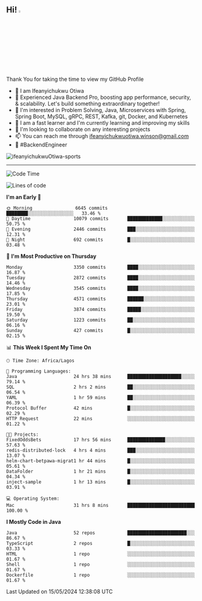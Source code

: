 <!-- BLOG-POST-LIST:START --><!-- BLOG-POST-LIST:END -->

## Hi! <img src="https://media.giphy.com/media/hvRJCLFzcasrR4ia7z/giphy.gif" width="4%"> 

Thank You for taking the time to view my GitHub Profile

- 👋 I am Ifeanyichukwu Otiwa
- 🚀 Experienced Java Backend Pro, boosting app performance, security, & scalability. Let's build something extraordinary together!
- 👀 I'm interested in Problem Solving, Java, Microservices with Spring, Spring Boot, MySQL, gRPC, REST, Kafka, git, Docker, and Kubernetes
- 🌱 I am a fast learner and I'm currently learning and improving my skills
- 💞️ I'm looking to collaborate on any interesting projects
- 📫 You can reach me through ifeanyichukwuotiwa.winson@gmail.com
- 🚀 #BackendEngineer

<p align="left" marginTop="10px"> <img src="https://komarev.com/ghpvc/?username=ifeanyichukwuOtiwa-sports&label=Profile%20views&color=0e75b6&style=for-the-badge" alt="ifeanyichukwuOtiwa-sports" /> </p>

***

<!--START_SECTION:waka-->
![Code Time](http://img.shields.io/badge/Code%20Time-2%2C516%20hrs%2052%20mins-blue)

![Lines of code](https://img.shields.io/badge/From%20Hello%20World%20I%27ve%20Written-5.0%20million%20lines%20of%20code-blue)

**I'm an Early 🐤** 

```text
🌞 Morning                6645 commits        ████████░░░░░░░░░░░░░░░░░   33.46 % 
🌆 Daytime                10079 commits       █████████████░░░░░░░░░░░░   50.75 % 
🌃 Evening                2446 commits        ███░░░░░░░░░░░░░░░░░░░░░░   12.31 % 
🌙 Night                  692 commits         █░░░░░░░░░░░░░░░░░░░░░░░░   03.48 % 
```
📅 **I'm Most Productive on Thursday** 

```text
Monday                   3350 commits        ████░░░░░░░░░░░░░░░░░░░░░   16.87 % 
Tuesday                  2872 commits        ████░░░░░░░░░░░░░░░░░░░░░   14.46 % 
Wednesday                3545 commits        ████░░░░░░░░░░░░░░░░░░░░░   17.85 % 
Thursday                 4571 commits        ██████░░░░░░░░░░░░░░░░░░░   23.01 % 
Friday                   3874 commits        █████░░░░░░░░░░░░░░░░░░░░   19.50 % 
Saturday                 1223 commits        ██░░░░░░░░░░░░░░░░░░░░░░░   06.16 % 
Sunday                   427 commits         █░░░░░░░░░░░░░░░░░░░░░░░░   02.15 % 
```


📊 **This Week I Spent My Time On** 

```text
🕑︎ Time Zone: Africa/Lagos

💬 Programming Languages: 
Java                     24 hrs 38 mins      ████████████████████░░░░░   79.14 % 
SQL                      2 hrs 2 mins        ██░░░░░░░░░░░░░░░░░░░░░░░   06.54 % 
YAML                     1 hr 59 mins        ██░░░░░░░░░░░░░░░░░░░░░░░   06.39 % 
Protocol Buffer          42 mins             █░░░░░░░░░░░░░░░░░░░░░░░░   02.29 % 
HTTP Request             22 mins             ░░░░░░░░░░░░░░░░░░░░░░░░░   01.22 % 

🐱‍💻 Projects: 
FixedOddsBets            17 hrs 56 mins      ██████████████░░░░░░░░░░░   57.63 % 
redis-distributed-lock   4 hrs 4 mins        ███░░░░░░░░░░░░░░░░░░░░░░   13.07 % 
helm-chart-betpawa-migrat1 hr 44 mins        █░░░░░░░░░░░░░░░░░░░░░░░░   05.61 % 
DataFolder               1 hr 21 mins        █░░░░░░░░░░░░░░░░░░░░░░░░   04.34 % 
inject-sample            1 hr 13 mins        █░░░░░░░░░░░░░░░░░░░░░░░░   03.91 % 

💻 Operating System: 
Mac                      31 hrs 8 mins       █████████████████████████   100.00 % 
```

**I Mostly Code in Java** 

```text
Java                     52 repos            ██████████████████████░░░   86.67 % 
TypeScript               2 repos             █░░░░░░░░░░░░░░░░░░░░░░░░   03.33 % 
HTML                     1 repo              ░░░░░░░░░░░░░░░░░░░░░░░░░   01.67 % 
Shell                    1 repo              ░░░░░░░░░░░░░░░░░░░░░░░░░   01.67 % 
Dockerfile               1 repo              ░░░░░░░░░░░░░░░░░░░░░░░░░   01.67 % 
```




 Last Updated on 15/05/2024 12:38:08 UTC
<!--END_SECTION:waka-->

<!--
<p align="center">
![trophy](https://github-profile-trophy.vercel.app/?username=ifeanyichukwuOtiwa-sports&theme=onedark) (https://github.com/ryo-ma/github-profile-trophy)
</p>
-->

<!---
ifeanyi-otiwa/ifeanyi-otiwa is a ✨ special ✨ repository because its `README.md` (this file) appears on your GitHub profile.
You can click the Preview link to take a look at your changes.
--->
